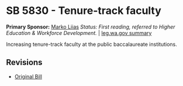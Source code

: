 # SB 5830 - Tenure-track faculty
**Primary Sponsor:** [Marko Liias](/person/leg/marko.liias.md)
*Status: First reading, referred to Higher Education & Workforce Development.* | [leg.wa.gov summary](https://app.leg.wa.gov/billsummary?BillNumber=5830&Year=2021)

Increasing tenure-track faculty at the public baccalaureate institutions.

## Revisions
* [Original Bill](1/)